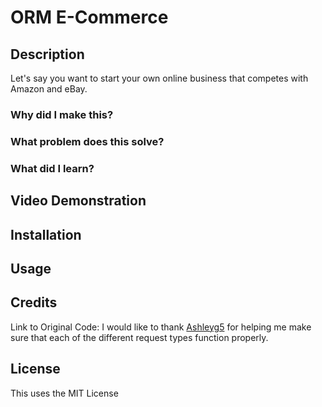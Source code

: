 # ORM E-Commerce
## Description
Let's say you want to start your own online business that competes with Amazon and eBay. 
### Why did I make this?
### What problem does this solve?
### What did I learn?
## Video Demonstration
## Installation
## Usage
## Credits
Link to Original Code: 
I would like to thank [Ashleyg5](https://github.com/Ashleyg5) for helping me make sure that each of the different request types function properly.
## License
This uses the MIT License